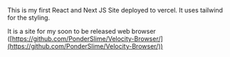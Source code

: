 This is my first React and Next JS Site deployed to vercel. It uses tailwind for the styling.

It is a site for my soon to be released web browser ([https://github.com/PonderSlime/Velocity-Browser/](https://github.com/PonderSlime/Velocity-Browser/))
